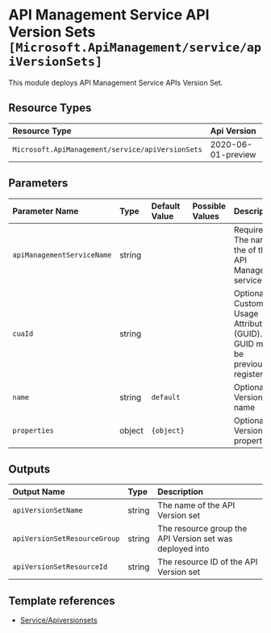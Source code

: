 # API Management Service API Version Sets `[Microsoft.ApiManagement/service/apiVersionSets]`

This module deploys API Management Service APIs Version Set.

## Resource Types

| Resource Type | Api Version |
| :-- | :-- |
| `Microsoft.ApiManagement/service/apiVersionSets` | 2020-06-01-preview |

## Parameters

| Parameter Name | Type | Default Value | Possible Values | Description |
| :-- | :-- | :-- | :-- | :-- |
| `apiManagementServiceName` | string |  |  | Required. The name of the of the API Management service. |
| `cuaId` | string |  |  | Optional. Customer Usage Attribution ID (GUID). This GUID must be previously registered |
| `name` | string | `default` |  | Optional. API Version set name |
| `properties` | object | `{object}` |  | Optional. API Version set properties |

## Outputs

| Output Name | Type | Description |
| :-- | :-- | :-- |
| `apiVersionSetName` | string | The name of the API Version set |
| `apiVersionSetResourceGroup` | string | The resource group the API Version set was deployed into |
| `apiVersionSetResourceId` | string | The resource ID of the API Version set |

## Template references

- [Service/Apiversionsets](https://docs.microsoft.com/en-us/azure/templates/Microsoft.ApiManagement/2020-06-01-preview/service/apiVersionSets)
